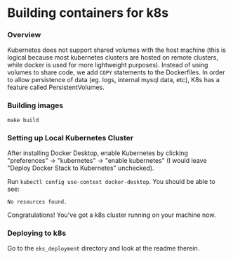 # Building containers for k8s

### Overview

Kubernetes does not support shared volumes with the host machine (this is logical because most kubernetes clusters are hosted on remote clusters, while docker is used for more lightweight purposes). Instead of using volumes to share code, we add `COPY` statements to the Dockerfiles. In order to allow persistence of data (eg. logs, internal mysql data, etc), K8s has a feature called PersistentVolumes.

### Building images

```make build```

### Setting up Local Kubernetes Cluster

After installing Docker Desktop, enable Kubernetes by clicking "preferences" -> "kubernetes" -> "enable kubernetes" (I would leave "Deploy Docker Stack to Kubernetes" unchecked).

Run `kubectl config use-context docker-desktop`. You should be able to see:
```$ kubectl get po
No resources found.
```
Congratulations! You've got a k8s cluster running on your machine now.

### Deploying to k8s

Go to the `eks_deployment` directory and look at the readme therein.

